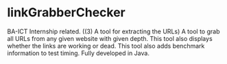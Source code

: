 # linkGrabberChecker
BA-ICT Internship related.
((3) A tool for extracting the URLs)
A tool to grab all URLs from any given website with given depth. This tool also displays whether the links are working or dead. This tool also adds benchmark information to test timing. Fully developed in Java.
